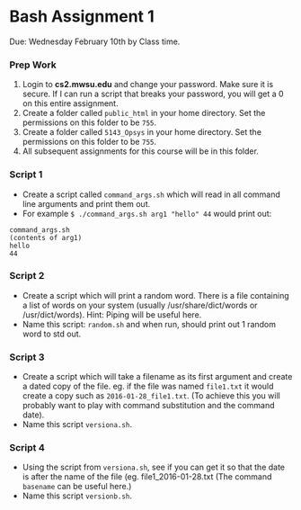 # Bash Assignment 1
Due: Wednesday February 10th by Class time.


### Prep Work

1. Login to **cs2.mwsu.edu** and change your password. Make sure it is secure. If I can run a script that breaks your password, you will get a 0 on this entire assignment.
2. Create a folder called `public_html` in your home directory. Set the permissions on this folder to be `755`.
3. Create a folder called `5143_Opsys` in your home directory. Set the permissions on this folder to be `755`.
4. All subsequent assignments for this course will be in this folder.


### Script 1

- Create a script called `command_args.sh` which will read in all command line arguments and print them out.
- For example `$ ./command_args.sh arg1 "hello" 44` would print out:

```
command_args.sh
(contents of arg1)
hello
44
```



### Script 2


- Create a script which will print a random word. There is a file containing a list of words on your system (usually /usr/share/dict/words or /usr/dict/words). Hint: Piping will be useful here.
- Name this script: `random.sh` and when run, should print out 1 random word to std out.

### Script 3 

- Create a script which will take a filename as its first argument and create a dated copy of the file. eg. if the file was named `file1.txt` it would create a copy such as `2016-01-28_file1.txt`. (To achieve this you will probably want to play with command substitution and the command date).
- Name this script `versiona.sh`.

### Script 4

- Using the script from `versiona.sh`, see if you can get it so that the date is after the name of the file (eg. file1_2016-01-28.txt (The command `basename` can be useful here.)
- Name this script `versionb.sh`. 
